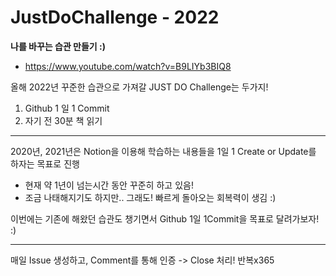 # JustDoChallenge - 2022

**나를 바꾸는 습관 만들기 :)**

- https://www.youtube.com/watch?v=B9LIYb3BIQ8


올해 2022년 꾸준한 습관으로 가져갈 JUST DO Challenge는 두가지!
1. Github 1 일 1 Commit
2. 자기 전 30분 책 읽기

---

2020년, 2021년은 Notion을 이용해 학습하는 내용들을 1일 1 Create or Update를 하자는 목표로 진행
- 현재 약 1년이 넘는시간 동안 꾸준히 하고 있음!
- 조금 나태해지기도 하지만.. 그래도! 빠르게 돌아오는 회복력이 생김 :)

이번에는 기존에 해왔던 습관도 챙기면서 Github 1일 1Commit을 목표로 달려가보자! :)

---

매일 Issue 생성하고, Comment를 통해 인증 -> Close 처리! 반복x365


